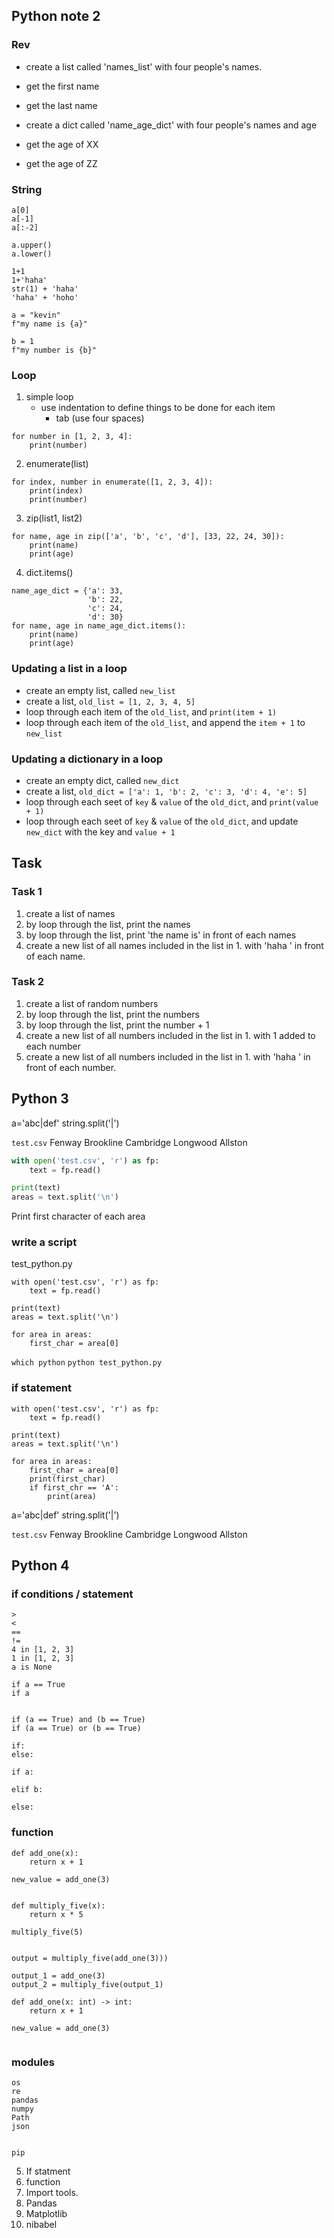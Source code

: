 Python note 2
-------------

### Rev
- create a list called 'names_list' with four people's names.
- get the first name
- get the last name

- create a dict called 'name_age_dict' with four people's names and age
- get the age of XX
- get the age of ZZ


### String
```
a[0]
a[-1]
a[:-2]

a.upper()
a.lower()

1+1
1+'haha'
str(1) + 'haha'
'haha' + 'hoho'

a = "kevin"
f"my name is {a}" 

b = 1
f"my number is {b}"
```


### Loop

1. simple loop
    - use indentation to define things to be done for each item
        - tab (use four spaces)

```
for number in [1, 2, 3, 4]:
    print(number)
```

2. enumerate(list)

```
for index, number in enumerate([1, 2, 3, 4]):
    print(index)
    print(number)
```

3. zip(list1, list2)

```
for name, age in zip(['a', 'b', 'c', 'd'], [33, 22, 24, 30]):
    print(name)
    print(age)
```

4. dict.items()

```
name_age_dict = {'a': 33,
                 'b': 22,
                 'c': 24,
                 'd': 30}
for name, age in name_age_dict.items():
    print(name)
    print(age)
```


### Updating a list in a loop

- create an empty list, called `new_list`
- create a list, `old_list = [1, 2, 3, 4, 5]`
- loop through each item of the `old_list`, and `print(item + 1)`
- loop through each item of the `old_list`, and append the `item + 1` to `new_list`


### Updating a dictionary in a loop

- create an empty dict, called `new_dict`
- create a list, `old_dict = ['a': 1, 'b': 2, 'c': 3, 'd': 4, 'e': 5]`
- loop through each seet of `key` & `value` of the `old_dict`, and `print(value + 1)`
- loop through each seet of `key` & `value` of the `old_dict`, and update `new_dict` with the key and `value + 1`


## Task

### Task 1

1. create a list of names
2. by loop through the list, print the names
3. by loop through the list, print 'the name is' in front of each names
4. create a new list of all names included in the list in 1. with 'haha ' in front of each name.

### Task 2

1. create a list of random numbers
2. by loop through the list, print the numbers
3. by loop through the list, print the number + 1
4. create a new list of all numbers included in the list in 1. with 1 added to each number
5. create a new list of all numbers included in the list in 1. with 'haha ' in front of each number.


Python 3
--------

a='abc|def'
string.split('|')


`test.csv`
Fenway
Brookline
Cambridge
Longwood
Allston

```python
with open('test.csv', 'r') as fp:
    text = fp.read()

print(text)
areas = text.split('\n')
```

Print first character of each area

### write a script

test_python.py
```
with open('test.csv', 'r') as fp:
    text = fp.read()

print(text)
areas = text.split('\n')

for area in areas:
    first_char = area[0]

```

`which python`
`python test_python.py`


### if statement
```
with open('test.csv', 'r') as fp:
    text = fp.read()

print(text)
areas = text.split('\n')

for area in areas:
    first_char = area[0]
    print(first_char)
    if first_chr == 'A':
        print(area)

```

a='abc|def'
string.split('|')


`test.csv`
Fenway
Brookline
Cambridge
Longwood
Allston




Python 4
--------

### if conditions / statement

```
>
<
==
!=
4 in [1, 2, 3]
1 in [1, 2, 3]
a is None

if a == True
if a


if (a == True) and (b == True)
if (a == True) or (b == True)

if:
else:

if a:

elif b:

else:
```



### function

```
def add_one(x):
    return x + 1

new_value = add_one(3)
    

def multiply_five(x):
    return x * 5

multiply_five(5)


output = multiply_five(add_one(3)))

output_1 = add_one(3)
output_2 = multiply_five(output_1)

```



```
def add_one(x: int) -> int:
    return x + 1

new_value = add_one(3)
    
```


### modules
```
os
re
pandas
numpy
Path
json


pip
```


5. If statment
6. function
7. Import tools.
8. Pandas
9. Matplotlib
10. nibabel


